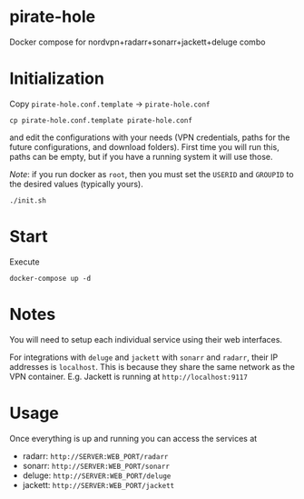 # pirate-hole
Docker compose for nordvpn+radarr+sonarr+jackett+deluge combo

# Initialization
Copy `pirate-hole.conf.template` -> `pirate-hole.conf`
```
cp pirate-hole.conf.template pirate-hole.conf
```

and edit the configurations with your needs (VPN credentials, paths for the future configurations, and download folders). First time you will run this, paths can be empty, but if you have a running system it will use those.

*Note*: if you run docker as `root`, then you must set the `USERID` and `GROUPID` to the desired values (typically yours).

```
./init.sh
```

# Start

Execute
```
docker-compose up -d
```

# Notes

You will need to setup each individual service using their web interfaces. 

For integrations with `deluge` and `jackett` with `sonarr` and `radarr`, their IP addresses is `localhost`. This is because they share the same network as the VPN container.
E.g. Jackett is running at `http://localhost:9117`

# Usage
Once everything is up and running you can access the services at
- radarr: `http://SERVER:WEB_PORT/radarr`
- sonarr: `http://SERVER:WEB_PORT/sonarr`
- deluge: `http://SERVER:WEB_PORT/deluge`
- jackett: `http://SERVER:WEB_PORT/jackett`
